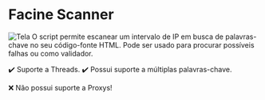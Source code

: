 # Facine Scanner

<img src="[URL_da_Imagem](https://github.com/XT904/Facine/blob/main/Tela.PNG)" alt="Tela">
O script permite escanear um intervalo de IP em busca de palavras-chave no seu código-fonte HTML. Pode ser usado para procurar possíveis falhas ou como validador.

✔️ Suporte a Threads.
✔️ Possui suporte a múltiplas palavras-chave.

❌ Não possui suporte a Proxys!
